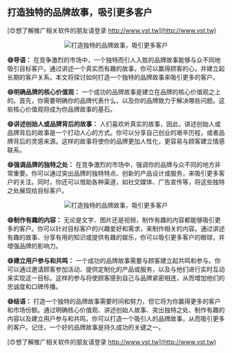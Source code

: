 ## **打造独特的品牌故事，吸引更多客户**

[😍想了解推广相关软件的朋友请登录 http://www.vst.tw](http://www.vst.tw)

 <center><img src="https://vst.tw/MP4/tuiguang/png/8.png" alt="打造独特的品牌故事，吸引更多客户"></center>

**😄导语：**
在竞争激烈的市场中，一个独特而引人入胜的品牌故事能够与众不同地吸引目标客户。通过讲述一个真实而有趣的故事，你可以赢得顾客的心，并建立起长期的客户关系。本文将探讨如何打造一个独特的品牌故事来吸引更多的客户。

**😄明确品牌的核心价值观：**
一个成功的品牌故事是建立在品牌的核心价值观之上的。首先，你需要明确你的品牌代表什么，以及你的品牌致力于解决哪些问题。这些核心价值观将成为你品牌故事的基石。

**😄讲述创始人或品牌背后的故事：**
人们喜欢听真实的故事，因此，讲述创始人或品牌背后的故事是一个打动人心的方式。你可以分享自己创业的艰辛历程，或者品牌背后的灵感来源。这样的故事将使你的品牌更加人性化，更容易与顾客建立情感联系。

**😄强调品牌的独特之处：**
在竞争激烈的市场中，强调你的品牌与众不同的地方非常重要。你可以通过突出品牌的独特特点、创新的产品设计或服务，来吸引更多客户的关注。同时，你还可以借助各种渠道，如社交媒体、广告宣传等，将这些独特之处展现给目标客户。

 <center><img src="https://vst.tw/MP4/tuiguang/png/5.png" alt="打造独特的品牌故事，吸引更多客户"></center>

**😄制作有趣的内容：**
无论是文字、图片还是视频，制作有趣的内容都能够吸引更多的客户。你可以针对目标客户的兴趣爱好和需求，来制作相关的内容。通过讲述有趣的故事、分享有用的知识或提供有趣的娱乐，你可以吸引更多客户的眼球，并增强品牌的影响力。

**😄建立用户参与和共鸣：**
一个成功的品牌故事需要与顾客建立起共鸣和参与。你可以通过邀请顾客参加活动、提供定制化的产品或服务，以及与他们进行实时互动来实现这一目标。这样的参与将使顾客感到自己与品牌紧密相连，从而增加他们的忠诚度和口碑传播。

**😄结语：**
打造一个独特的品牌故事需要时间和努力，但它将为你赢得更多的客户和市场份额。通过明确核心价值观、讲述创始人故事、突出独特之处、制作有趣的内容以及建立用户参与和共鸣，你可以打造一个吸引人的品牌故事，从而吸引更多的客户。记住，一个好的品牌故事是持久成功的关键之一。

[😍想了解推广相关软件的朋友请登录 http://www.vst.tw](http://www.vst.tw)



